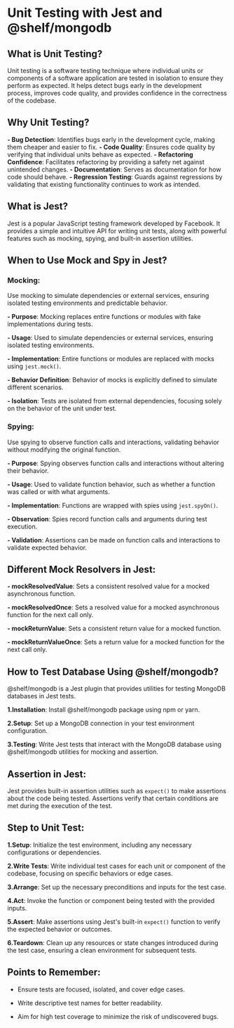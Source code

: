 # Unit Testing with Jest and @shelf/mongodb

## What is Unit Testing?

Unit testing is a software testing technique where individual units or components of a software application are tested in isolation to ensure they perform as expected. It helps detect bugs early in the development process, improves code quality, and provides confidence in the correctness of the codebase.

## Why Unit Testing?

**- Bug Detection**: Identifies bugs early in the development cycle, making them cheaper and easier to fix.
**- Code Quality**: Ensures code quality by verifying that individual units behave as expected.
**- Refactoring Confidence**: Facilitates refactoring by providing a safety net against unintended changes.
**- Documentation**: Serves as documentation for how code should behave.
**- Regression Testing**: Guards against regressions by validating that existing functionality continues to work as intended.

## What is Jest?

Jest is a popular JavaScript testing framework developed by Facebook. It provides a simple and intuitive API for writing unit tests, along with powerful features such as mocking, spying, and built-in assertion utilities.

## When to Use Mock and Spy in Jest?

### Mocking:

Use mocking to simulate dependencies or external services, ensuring isolated testing environments and predictable behavior.

**- Purpose**: Mocking replaces entire functions or modules with fake implementations during tests.

**- Usage**: Used to simulate dependencies or external services, ensuring isolated testing environments.

**- Implementation**: Entire functions or modules are replaced with mocks using `jest.mock()`.

**- Behavior Definition**: Behavior of mocks is explicitly defined to simulate different scenarios.

**- Isolation**: Tests are isolated from external dependencies, focusing solely on the behavior of the unit under test.

### Spying:

Use spying to observe function calls and interactions, validating behavior without modifying the original function.

**- Purpose**: Spying observes function calls and interactions without altering their behavior.

**- Usage**: Used to validate function behavior, such as whether a function was called or with what arguments.

**- Implementation**: Functions are wrapped with spies using `jest.spyOn()`.

**- Observation**: Spies record function calls and arguments during test execution.

**- Validation**: Assertions can be made on function calls and interactions to validate expected behavior.

## Different Mock Resolvers in Jest:

**- mockResolvedValue**: Sets a consistent resolved value for a mocked asynchronous function.

**- mockResolvedOnce**: Sets a resolved value for a mocked asynchronous function for the next call only.

**- mockReturnValue**: Sets a consistent return value for a mocked function.

**- mockReturnValueOnce**: Sets a return value for a mocked function for the next call only.

## How to Test Database Using @shelf/mongodb?

@shelf/mongodb is a Jest plugin that provides utilities for testing MongoDB databases in Jest tests.

**1.Installation**: Install @shelf/mongodb package using npm or yarn.

**2.Setup**: Set up a MongoDB connection in your test environment configuration.

**3.Testing**: Write Jest tests that interact with the MongoDB database using @shelf/mongodb utilities for mocking and assertion.

## Assertion in Jest:

Jest provides built-in assertion utilities such as `expect()` to make assertions about the code being tested. Assertions verify that certain conditions are met during the execution of the test.

## Step to Unit Test:

**1.Setup**: Initialize the test environment, including any necessary configurations or dependencies.

**2.Write Tests**: Write individual test cases for each unit or component of the codebase, focusing on specific behaviors or edge cases.

**3.Arrange**: Set up the necessary preconditions and inputs for the test case.

**4.Act**: Invoke the function or component being tested with the provided inputs.

**5.Assert**: Make assertions using Jest's built-in `expect()` function to verify the expected behavior or outcomes.

**6.Teardown**: Clean up any resources or state changes introduced during the test case, ensuring a clean environment for subsequent tests.

## Points to Remember:

- Ensure tests are focused, isolated, and cover edge cases.

- Write descriptive test names for better readability.

- Aim for high test coverage to minimize the risk of undiscovered bugs.
